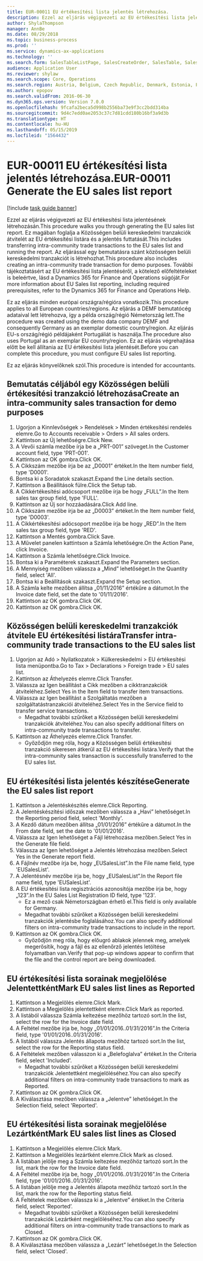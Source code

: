 ```yaml
---
title: EUR-00011 EU értékesítési lista jelentés létrehozása.
description: Ezzel az eljárás végigvezeti az EU értékesítési lista jelentésének létrehozásán.
author: ShylaThompson
manager: AnnBe
ms.date: 08/29/2018
ms.topic: business-process
ms.prod: ''
ms.service: dynamics-ax-applications
ms.technology: ''
ms.search.form: SalesTableListPage, SalesCreateOrder, SalesTable, SalesEditLines,  EUSalesList, EUSalesListSelection, SysQueryForm, SysLookup
audience: Application User
ms.reviewer: shylaw
ms.search.scope: Core, Operations
ms.search.region: Austria, Belgium, Czech Republic, Denmark, Estonia, Finland, France, Germany, Hungary, Ireland, Italy, Latvia, Lithuania, Netherlands, Poland, Spain, Sweden, United Kingdom
ms.author: epopov
ms.search.validFrom: 2016-06-30
ms.dyn365.ops.version: Version 7.0.0
ms.openlocfilehash: 9fcafa2beca5d998b2556ba73e9f3cc2bdd314ba
ms.sourcegitcommit: 9d4c7edd0ae2053c37c7d81cdd180b16bf3a9d3b
ms.translationtype: HT
ms.contentlocale: hu-HU
ms.lasthandoff: 05/15/2019
ms.locfileid: "1564432"
---
```

# <a name="eur-00011-generate-the-eu-sales-list-report"></a><span data-ttu-id="82ed5-103">EUR-00011 EU értékesítési lista jelentés létrehozása.</span><span class="sxs-lookup"><span data-stu-id="82ed5-103">EUR-00011 Generate the EU sales list report</span></span>

[!include [task guide banner](../../includes/task-guide-banner.md)]

<span data-ttu-id="82ed5-104">Ezzel az eljárás végigvezeti az EU értékesítési lista jelentésének létrehozásán.</span><span class="sxs-lookup"><span data-stu-id="82ed5-104">This procedure walks you through generating the EU sales list report.</span></span> <span data-ttu-id="82ed5-105">Ez magában foglalja a Közösségen belüli kereskedelmi tranzakciók átvitelét az EU értékesítési listára és a jelentés futtatását.</span><span class="sxs-lookup"><span data-stu-id="82ed5-105">This includes transferring intra-community trade transactions to the EU sales list and running the report.</span></span> <span data-ttu-id="82ed5-106">Az eljárással egy bemutatásra szánt közösségen belüli kereskedelmi tranzakciót is létrehozhat.</span><span class="sxs-lookup"><span data-stu-id="82ed5-106">This  procedure also includes creating an intra-community trade transaction for demo purposes.</span></span> <span data-ttu-id="82ed5-107">További tájékoztatásért az EU értékesítési lista jelentéséről, a kötelező előfeltételeket is beleértve, lásd a Dynamics 365 for Finance and Operations súgóját.</span><span class="sxs-lookup"><span data-stu-id="82ed5-107">For more information about EU Sales list reporting, including required prerequisites, refer to the Dynamics 365 for Finance and Operations Help.</span></span>

<span data-ttu-id="82ed5-108">Ez az eljárás minden európai országra/régióra vonatkozik.</span><span class="sxs-lookup"><span data-stu-id="82ed5-108">This procedure applies to all European countries/regions.</span></span> <span data-ttu-id="82ed5-109">Az eljárás a DEMF bemutatócég adataival lett létrehozva, így a példa ország/régió Németország lett.</span><span class="sxs-lookup"><span data-stu-id="82ed5-109">The procedure was created using the demo data company DEMF and consequently Germany as an exemplar domestic country/region.</span></span> <span data-ttu-id="82ed5-110">Az eljárás EU-s ország/régió példájaként Portugáliát is használja.</span><span class="sxs-lookup"><span data-stu-id="82ed5-110">The procedure also uses Portugal as an exemplar EU country/region.</span></span> <span data-ttu-id="82ed5-111">Ez az eljárás végrehajtása előtt be kell állítania az EU értékesítési lista jelentését.</span><span class="sxs-lookup"><span data-stu-id="82ed5-111">Before you can complete this procedure, you must configure EU sales list reporting.</span></span>

<span data-ttu-id="82ed5-112">Ez az eljárás könyvelőknek szól.</span><span class="sxs-lookup"><span data-stu-id="82ed5-112">This procedure is intended for accountants.</span></span>


## <a name="create-an-intra-community-sales-transaction-for-demo-purposes"></a><span data-ttu-id="82ed5-113">Bemutatás céljából egy Közösségen belüli értékesítési tranzakció létrehozása</span><span class="sxs-lookup"><span data-stu-id="82ed5-113">Create an intra-community sales transaction for demo purposes</span></span>
1. <span data-ttu-id="82ed5-114">Ugorjon a Kinnlevőségek > Rendelések > Minden értékesítési rendelés elemre.</span><span class="sxs-lookup"><span data-stu-id="82ed5-114">Go to Accounts receivable > Orders > All sales orders.</span></span>
2. <span data-ttu-id="82ed5-115">Kattintson az Új lehetőségre.</span><span class="sxs-lookup"><span data-stu-id="82ed5-115">Click New.</span></span>
3. <span data-ttu-id="82ed5-116">A Vevői számla mezőbe írja be a „PRT-001” szöveget.</span><span class="sxs-lookup"><span data-stu-id="82ed5-116">In the Customer account field, type 'PRT-001'.</span></span>
4. <span data-ttu-id="82ed5-117">Kattintson az OK gombra.</span><span class="sxs-lookup"><span data-stu-id="82ed5-117">Click OK.</span></span>
5. <span data-ttu-id="82ed5-118">A Cikkszám mezőbe írja be az „D0001” értéket.</span><span class="sxs-lookup"><span data-stu-id="82ed5-118">In the Item number field, type 'D0001'.</span></span>
6. <span data-ttu-id="82ed5-119">Bontsa ki a Soradatok szakaszt.</span><span class="sxs-lookup"><span data-stu-id="82ed5-119">Expand the Line details section.</span></span>
7. <span data-ttu-id="82ed5-120">Kattintson a Beállítások fülre.</span><span class="sxs-lookup"><span data-stu-id="82ed5-120">Click the Setup tab.</span></span>
8. <span data-ttu-id="82ed5-121">A Cikkértékesítési adócsoport mezőbe írja be hogy „FULL”.</span><span class="sxs-lookup"><span data-stu-id="82ed5-121">In the Item sales tax group field, type 'FULL'.</span></span>
9. <span data-ttu-id="82ed5-122">Kattintson az Új sor hozzáadására.</span><span class="sxs-lookup"><span data-stu-id="82ed5-122">Click Add line.</span></span>
10. <span data-ttu-id="82ed5-123">A Cikkszám mezőbe írja be az „D0003” értéket.</span><span class="sxs-lookup"><span data-stu-id="82ed5-123">In the Item number field, type 'D0003'.</span></span>
11. <span data-ttu-id="82ed5-124">A Cikkértékesítési adócsoport mezőbe írja be hogy „RED”.</span><span class="sxs-lookup"><span data-stu-id="82ed5-124">In the Item sales tax group field, type 'RED'.</span></span>
12. <span data-ttu-id="82ed5-125">Kattintson a Mentés gombra.</span><span class="sxs-lookup"><span data-stu-id="82ed5-125">Click Save.</span></span>
13. <span data-ttu-id="82ed5-126">A Művelet panelen kattintson a Számla lehetőségre.</span><span class="sxs-lookup"><span data-stu-id="82ed5-126">On the Action Pane, click Invoice.</span></span>
14. <span data-ttu-id="82ed5-127">Kattintson a Számla lehetőségre.</span><span class="sxs-lookup"><span data-stu-id="82ed5-127">Click Invoice.</span></span>
15. <span data-ttu-id="82ed5-128">Bontsa ki a Paraméterek szakaszt.</span><span class="sxs-lookup"><span data-stu-id="82ed5-128">Expand the Parameters section.</span></span>
16. <span data-ttu-id="82ed5-129">A Mennyiség mezőben válassza a „Mind” lehetőséget.</span><span class="sxs-lookup"><span data-stu-id="82ed5-129">In the Quantity field, select 'All'.</span></span>
17. <span data-ttu-id="82ed5-130">Bontsa ki a Beállítások szakaszt.</span><span class="sxs-lookup"><span data-stu-id="82ed5-130">Expand the Setup section.</span></span>
18. <span data-ttu-id="82ed5-131">A Számla kelte mezőben állítsa „01/11/2016” értékűre a dátumot.</span><span class="sxs-lookup"><span data-stu-id="82ed5-131">In the Invoice date field, set the date to '01/11/2016'.</span></span>
19. <span data-ttu-id="82ed5-132">Kattintson az OK gombra.</span><span class="sxs-lookup"><span data-stu-id="82ed5-132">Click OK.</span></span>
20. <span data-ttu-id="82ed5-133">Kattintson az OK gombra.</span><span class="sxs-lookup"><span data-stu-id="82ed5-133">Click OK.</span></span>

## <a name="transfer-intra-community-trade-transactions-to-the-eu-sales-list"></a><span data-ttu-id="82ed5-134">Közösségen belüli kereskedelmi tranzakciók átvitele EU értékesítési listára</span><span class="sxs-lookup"><span data-stu-id="82ed5-134">Transfer intra-community trade transactions to the EU sales list</span></span>
1. <span data-ttu-id="82ed5-135">Ugorjon az Adó > Nyilatkozatok > Külkereskedelmi > EU értékesítési lista menüpontba.</span><span class="sxs-lookup"><span data-stu-id="82ed5-135">Go to Tax > Declarations > Foreign trade > EU sales list.</span></span>
2. <span data-ttu-id="82ed5-136">Kattintson az Áthelyezés elemre.</span><span class="sxs-lookup"><span data-stu-id="82ed5-136">Click Transfer.</span></span>
3. <span data-ttu-id="82ed5-137">Válassza az Igen beállítást a Cikk mezőben a cikktranzakciók átviteléhez.</span><span class="sxs-lookup"><span data-stu-id="82ed5-137">Select Yes in the Item field to transfer item transactions.</span></span>
4. <span data-ttu-id="82ed5-138">Válassza az Igen beállítást a Szolgáltatás mezőben a szolgáltatástranzakciói átviteléhez.</span><span class="sxs-lookup"><span data-stu-id="82ed5-138">Select Yes in the Service field to transfer service transactions.</span></span>
    * <span data-ttu-id="82ed5-139">Megadhat további szűrőket a Közösségen belüli kereskedelmi tranzakciók átviteléhez.</span><span class="sxs-lookup"><span data-stu-id="82ed5-139">You can also specify additional filters on intra-community trade transactions to transfer.</span></span>  
5. <span data-ttu-id="82ed5-140">Kattintson az Áthelyezés elemre.</span><span class="sxs-lookup"><span data-stu-id="82ed5-140">Click Transfer.</span></span>
    * <span data-ttu-id="82ed5-141">Győződjön meg róla, hogy a Közösségen belüli értékesítési tranzakció sikeresen átkerül az EU értékesítési listára.</span><span class="sxs-lookup"><span data-stu-id="82ed5-141">Verify that the intra-community sales transaction is successfully transferred to the EU sales list.</span></span>  

## <a name="generate-the-eu-sales-list-report"></a><span data-ttu-id="82ed5-142">EU értékesítési lista jelentés készítése</span><span class="sxs-lookup"><span data-stu-id="82ed5-142">Generate the EU sales list report</span></span>
1. <span data-ttu-id="82ed5-143">Kattintson a Jelentéskészítés elemre.</span><span class="sxs-lookup"><span data-stu-id="82ed5-143">Click Reporting.</span></span>
2. <span data-ttu-id="82ed5-144">A Jelentéskészítési időszak mezőben válassza a „Havi” lehetőséget.</span><span class="sxs-lookup"><span data-stu-id="82ed5-144">In the Reporting period field, select 'Monthly'.</span></span>
3. <span data-ttu-id="82ed5-145">A Kezdő dátum mezőben állítsa „01/01/2016” értékűre a dátumot.</span><span class="sxs-lookup"><span data-stu-id="82ed5-145">In the From date field, set the date to '01/01/2016'.</span></span>
4. <span data-ttu-id="82ed5-146">Válassza az Igen lehetőséget a Fájl létrehozása mezőben.</span><span class="sxs-lookup"><span data-stu-id="82ed5-146">Select Yes in the Generate file field.</span></span>
5. <span data-ttu-id="82ed5-147">Válassza az Igen lehetőséget a Jelentés létrehozása mezőben.</span><span class="sxs-lookup"><span data-stu-id="82ed5-147">Select Yes in the Generate report field.</span></span>
6. <span data-ttu-id="82ed5-148">A Fájlnév mezőbe írja be, hogy „EUSalesList”.</span><span class="sxs-lookup"><span data-stu-id="82ed5-148">In the File name field, type 'EUSalesList'.</span></span>
7. <span data-ttu-id="82ed5-149">A Jelentésnév mezőbe írja be, hogy „EUSalesList”.</span><span class="sxs-lookup"><span data-stu-id="82ed5-149">In the Report file name field, type 'EUSalesList'.</span></span>
8. <span data-ttu-id="82ed5-150">A EU értékesítési lista regisztrációs azonosítója mezőbe írja be, hogy „123”.</span><span class="sxs-lookup"><span data-stu-id="82ed5-150">In the EU Sales List Registration ID field, type '123'.</span></span>
    * <span data-ttu-id="82ed5-151">Ez a mező csak Németországban érhető el.</span><span class="sxs-lookup"><span data-stu-id="82ed5-151">This field is only available for Germany.</span></span>  
    * <span data-ttu-id="82ed5-152">Megadhat további szűrőket a Közösségen belüli kereskedelmi tranzakciók jelentésbe foglalásához.</span><span class="sxs-lookup"><span data-stu-id="82ed5-152">You can also specify additional filters on intra-community trade transactions to include in the report.</span></span>  
9. <span data-ttu-id="82ed5-153">Kattintson az OK gombra.</span><span class="sxs-lookup"><span data-stu-id="82ed5-153">Click OK.</span></span>
    * <span data-ttu-id="82ed5-154">Győződjön meg róla, hogy előugró ablakok jelennek meg, amelyek megerősítik, hogy a fájl és az ellenőrző jelentés letöltése folyamatban van.</span><span class="sxs-lookup"><span data-stu-id="82ed5-154">Verify that pop-up windows appear to confirm that the file and the control report are being downloaded.</span></span>  

## <a name="mark-eu-sales-list-lines-as-reported"></a><span data-ttu-id="82ed5-155">EU értékesítési lista sorainak megjelölése Jelentettként</span><span class="sxs-lookup"><span data-stu-id="82ed5-155">Mark EU sales list lines as Reported</span></span>
1. <span data-ttu-id="82ed5-156">Kattintson a Megjelölés elemre.</span><span class="sxs-lookup"><span data-stu-id="82ed5-156">Click Mark.</span></span>
2. <span data-ttu-id="82ed5-157">Kattintson a Megjelölés jelentettként elemre.</span><span class="sxs-lookup"><span data-stu-id="82ed5-157">Click Mark as reported.</span></span>
3. <span data-ttu-id="82ed5-158">A listából válassza Számla keltezése mezőhöz tartozó sort.</span><span class="sxs-lookup"><span data-stu-id="82ed5-158">In the list, select the row for the Invoice date field.</span></span>
4. <span data-ttu-id="82ed5-159">A Feltétel mezőbe írja be, hogy „01/01/2016..01/31/2016”.</span><span class="sxs-lookup"><span data-stu-id="82ed5-159">In the Criteria field, type '01/01/2016..01/31/2016'.</span></span>
5. <span data-ttu-id="82ed5-160">A listából válassza Jelentés állapota mezőhöz tartozó sort.</span><span class="sxs-lookup"><span data-stu-id="82ed5-160">In the list, select the row for the Reporting status field.</span></span>
6. <span data-ttu-id="82ed5-161">A Feltételek mezőben válasszon ki a „Belefoglalva” értéket.</span><span class="sxs-lookup"><span data-stu-id="82ed5-161">In the Criteria field, select 'Included'.</span></span>
    * <span data-ttu-id="82ed5-162">Megadhat további szűrőket a Közösségen belüli kereskedelmi tranzakciók Jelentettként megjelöléséhez.</span><span class="sxs-lookup"><span data-stu-id="82ed5-162">You can also specify additional filters on intra-community trade transactions to mark as Reported.</span></span>  
7. <span data-ttu-id="82ed5-163">Kattintson az OK gombra.</span><span class="sxs-lookup"><span data-stu-id="82ed5-163">Click OK.</span></span>
8. <span data-ttu-id="82ed5-164">A Kiválasztása mezőben válassza a „Jelentve” lehetőséget.</span><span class="sxs-lookup"><span data-stu-id="82ed5-164">In the Selection field, select 'Reported'.</span></span>

## <a name="mark-eu-sales-list-lines-as-closed"></a><span data-ttu-id="82ed5-165">EU értékesítési lista sorainak megjelölése Lezártként</span><span class="sxs-lookup"><span data-stu-id="82ed5-165">Mark EU sales list lines as Closed</span></span>
1. <span data-ttu-id="82ed5-166">Kattintson a Megjelölés elemre.</span><span class="sxs-lookup"><span data-stu-id="82ed5-166">Click Mark.</span></span>
2. <span data-ttu-id="82ed5-167">Kattintson a Megjelölés lezártként elemre.</span><span class="sxs-lookup"><span data-stu-id="82ed5-167">Click Mark as closed.</span></span>
3. <span data-ttu-id="82ed5-168">A listában jelölje meg a Számla keltezése mezőhöz tartozó sort.</span><span class="sxs-lookup"><span data-stu-id="82ed5-168">In the list, mark the row for the Invoice date field.</span></span>
4. <span data-ttu-id="82ed5-169">A Feltétel mezőbe írja be, hogy „01/01/2016..01/31/2016”.</span><span class="sxs-lookup"><span data-stu-id="82ed5-169">In the Criteria field, type '01/01/2016..01/31/2016'.</span></span>
5. <span data-ttu-id="82ed5-170">A listában jelölje meg a Jelentés állapota mezőhöz tartozó sort.</span><span class="sxs-lookup"><span data-stu-id="82ed5-170">In the list, mark the row for the Reporting status field.</span></span>
6. <span data-ttu-id="82ed5-171">A Feltételek mezőben válassza ki a „Jelentve” értéket.</span><span class="sxs-lookup"><span data-stu-id="82ed5-171">In the Criteria field, select ‘Reported’.</span></span>
    * <span data-ttu-id="82ed5-172">Megadhat további szűrőket a Közösségen belüli kereskedelmi tranzakciók Lezártként megjelöléséhez.</span><span class="sxs-lookup"><span data-stu-id="82ed5-172">You can also specify additional filters on intra-community trade transactions to mark as Closed.</span></span>  
7. <span data-ttu-id="82ed5-173">Kattintson az OK gombra.</span><span class="sxs-lookup"><span data-stu-id="82ed5-173">Click OK.</span></span>
8. <span data-ttu-id="82ed5-174">A Kiválasztása mezőben válassza a „Lezárt” lehetőséget.</span><span class="sxs-lookup"><span data-stu-id="82ed5-174">In the Selection field, select 'Closed'.</span></span>

